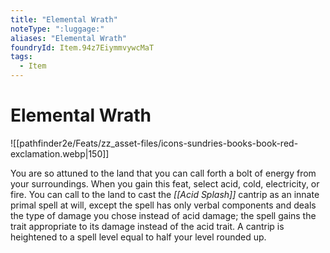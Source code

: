 ```yaml
---
title: "Elemental Wrath"
noteType: ":luggage:"
aliases: "Elemental Wrath"
foundryId: Item.94z7EiymmvywcMaT
tags:
  - Item
---
```


# Elemental Wrath
![[pathfinder2e/Feats/zz_asset-files/icons-sundries-books-book-red-exclamation.webp|150]]

You are so attuned to the land that you can call forth a bolt of energy from your surroundings. When you gain this feat, select acid, cold, electricity, or fire. You can call to the land to cast the _[[Acid Splash]]_ cantrip as an innate primal spell at will, except the spell has only verbal components and deals the type of damage you chose instead of acid damage; the spell gains the trait appropriate to its damage instead of the acid trait. A cantrip is heightened to a spell level equal to half your level rounded up.

